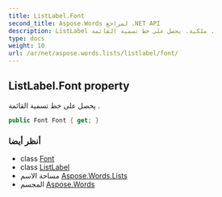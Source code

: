```yaml
---
title: ListLabel.Font
second_title: Aspose.Words لمراجع .NET API
description: ListLabel ملكية. يحصل على خط تسمية القائمة .
type: docs
weight: 10
url: /ar/net/aspose.words.lists/listlabel/font/
---
```

## ListLabel.Font property

يحصل على خط تسمية القائمة .

```csharp
public Font Font { get; }
```

### أنظر أيضا

* class [Font](../../../aspose.words/font/)
* class [ListLabel](../)
* مساحة الاسم [Aspose.Words.Lists](../../listlabel/)
* المجسم [Aspose.Words](../../../)


